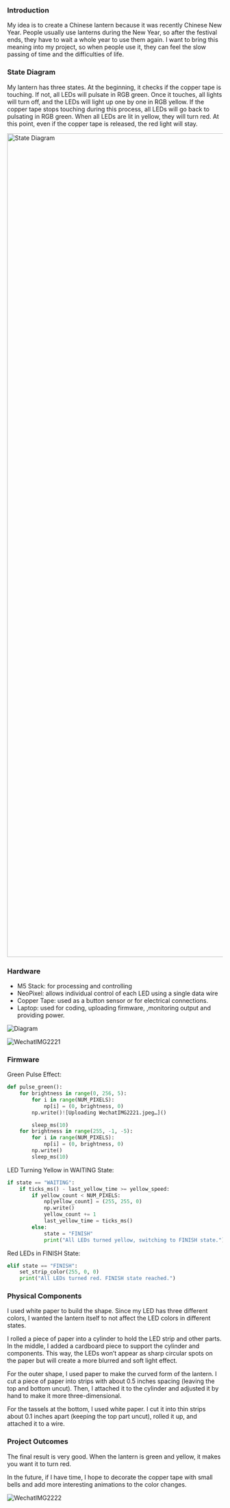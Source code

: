 ### Introduction

My idea is to create a Chinese lantern because it was recently Chinese New Year. People usually use lanterns during the New Year, so after the festival ends, they have to wait a whole year to use them again. I want to bring this meaning into my project, so when people use it, they can feel the slow passing of time and the difficulties of life.

### State Diagram

My lantern has three states. At the beginning, it checks if the copper tape is touching. If not, all LEDs will pulsate in RGB green. Once it touches, all lights will turn off, and the LEDs will light up one by one in RGB yellow. If the copper tape stops touching during this process, all LEDs will go back to pulsating in RGB green. When all LEDs are lit in yellow, they will turn red. At this point, even if the copper tape is released, the red light will stay.

<img width="1920" alt="State Diagram" src="https://github.com/user-attachments/assets/d37b1776-1ba0-4dfb-9622-5ce1388e998a" />


### Hardware
* M5 Stack: for processing and controlling
* NeoPixel: allows individual control of each LED using a single data wire
* Copper Tape: used as a button sensor or for electrical connections.
* Laptop: used for coding, uploading firmware, ,monitoring output and providing power.
  
![Diagram](https://github.com/user-attachments/assets/d2b9c454-55bd-482f-8271-8ee3e08ef9bf)

![WechatIMG2221](https://github.com/user-attachments/assets/733e5ae4-2cdf-4143-9ad7-97723da31097)

### Firmware
Green Pulse Effect:
``` Python 
def pulse_green():
    for brightness in range(0, 256, 5): 
        for i in range(NUM_PIXELS):
            np[i] = (0, brightness, 0)
        np.write()![Uploading WechatIMG2221.jpeg…]()

        sleep_ms(10)
    for brightness in range(255, -1, -5): 
        for i in range(NUM_PIXELS):
            np[i] = (0, brightness, 0)
        np.write()
        sleep_ms(10)
```

LED Turning Yellow in WAITING State:
``` Python 
if state == "WAITING":
    if ticks_ms() - last_yellow_time >= yellow_speed:
        if yellow_count < NUM_PIXELS:
            np[yellow_count] = (255, 255, 0)  
            np.write()
            yellow_count += 1
            last_yellow_time = ticks_ms()
        else:
            state = "FINISH"
            print("All LEDs turned yellow, switching to FINISH state.")
```

Red LEDs in FINISH State:
``` Python 
elif state == "FINISH":
    set_strip_color(255, 0, 0) 
    print("All LEDs turned red. FINISH state reached.")

```

### Physical Components
I used white paper to build the shape. Since my LED has three different colors, I wanted the lantern itself to not affect the LED colors in different states.

I rolled a piece of paper into a cylinder to hold the LED strip and other parts. In the middle, I added a cardboard piece to support the cylinder and components. This way, the LEDs won’t appear as sharp circular spots on the paper but will create a more blurred and soft light effect.

For the outer shape, I used paper to make the curved form of the lantern. I cut a piece of paper into strips with about 0.5 inches spacing (leaving the top and bottom uncut). Then, I attached it to the cylinder and adjusted it by hand to make it more three-dimensional.

For the tassels at the bottom, I used white paper. I cut it into thin strips about 0.1 inches apart (keeping the top part uncut), rolled it up, and attached it to a wire.


### Project Outcomes
The final result is very good. When the lantern is green and yellow, it makes you want it to turn red.

In the future, if I have time, I hope to decorate the copper tape with small bells and add more interesting animations to the color changes.

![WechatIMG2222](https://github.com/user-attachments/assets/edc01094-429d-493d-a49a-2a902604f97c)


